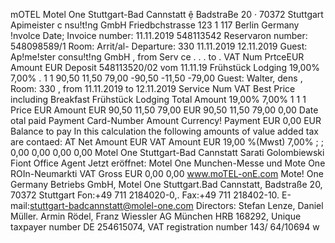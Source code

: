 mOTEL Motel One Stuttgart-Bad Cannstatt ệ BadstraBe 20 · 70372 Stuttgart Apimeister c nsu!t!ng GmbH Friedbchstrasse 123 1 117 Berlin Germany !nvolce Date; Invoice number: 11.11.2019 548113542 Reservaron number: 548098589/1 Room: Arrit/al- Departure: 330 11.11.2019 12.11.2019 Guest: Ap!me!ster consu!t!ng GmbH , from Serv ce . . . to . VAT Num PrtceEUR Amount EUR Deposit 548113520/02 vom 11.11.19 Frühstück Lodging 19,00% 7,00% . 1 1 90,50 11,50 79,00 -90,50 -11,50 -79,00 Guest: Walter, dens , Room: 330 , from 11.11.2019 to 12.11.2019 Service Num VAT Best Price including Breakfast Frühstück Lodging Total Amount 19,00% 7,00% 1 1 1 Price EUR Amount EUR 90,50 11,50 79,00 EUR 90,50 11,50 79,00 0,00 Date otal paid Payment Card-Number Amount Currency! Payment EUR 0,00 EUR Balance to pay In this calculation the following amounts of value added tax are contaed: AT Net Amount EUR VAT Amount EUR 19,00 %(Mwst) 7,00% ; ; 0,00 0,00 0,00 0,00 Motel One Stuttgart-Bad Cannstatt Sarati Golombiewski Fiont Office Agent Jetzt eröffnet: Motel One Munchen-Messe und Mote One ROIn-Neumarkti VAT Gross EUR 0,00 0,00 www.moTEL-onE.com Mote! One Germany Betriebs GmbH, Motel One Stuttgart.Bad Cannstatt, Badstraße 20, 70372 Stuttgart Fon:+49 711 2184020-0,. Fax:+49 711 218402-10. E-mail:stuttgart-badcannstatt@molel-one.com Directors: Stefan Lenze, Daniel Müller. Armin Rödel, Franz Wiessler AG München HRB 168292, Unique taxpayer number DE 254615074, VAT registration number 143/ 64/10694 w